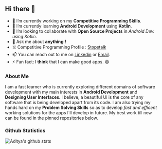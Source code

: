 ## Hi there 👋 

- 🔭 I’m currently working on my <B>Competitive Programming Skills</B>.
- 🌱 I’m currently learning <B>Android Development</B> using <B>Kotlin</B>.
- 👯 I’m looking to collaborate with <B>Open Source Projects</B> in <i>Android Dev. using Kotlin</i>.
- 💬 Ask me about <B>anything !</B>
- :skull_and_crossbones: Competitive Programming Profile : [Stopstalk](https://www.stopstalk.com/user/profile/icgadi99)
- 📫 You can reach out to me on [Linkedin](https://www.linkedin.com/in/icgadi99/) or [Email](icgadi99@gmail.com).
- ⚡ Fun fact: I <B>think</B> that I can make good apps. 😄

### About Me
I am a fast learner who is currently exploring different domains of software development with my main interests in <B>Android Development</B> and <B>Designing User Interfaces</B>.  I believe, a beautiful UI is the core of any software that is being developed apart from its code. I am also trying my hands hard on my <B>Problem Solving Skills</B> so as to develop <i>fast and efficent</i> working solutions for the apps I'll develop in future. My best work till now can be found in the pinned repositories below.

### Github Statistics
![Aditya's github stats](https://github-readme-stats.vercel.app/api?username=ydasc815)

